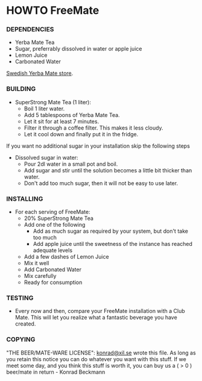 # HOWTO FreeMate

### DEPENDENCIES
- Yerba Mate Tea
- Sugar, preferrably dissolved in water or apple juice
- Lemon Juice
- Carbonated Water

[Swedish Yerba Mate store](https://www.yerba.se/).

### BUILDING
- SuperStrong Mate Tea (1 liter):
  - Boil 1 liter water.
  - Add 5 tablespoons of Yerba Mate Tea.
  - Let it sit for at least 7 minutes.
  - Filter it through a coffee filter. This makes it less cloudy.
  - Let it cool down and finally put it in the fridge.

If you want no additional sugar in your installation skip the following steps
  
- Dissolved sugar in water:
  - Pour 2dl water in a small pot and boil.
  - Add sugar and stir until the solution becomes a little bit thicker than water.
  - Don't add too much sugar, then it will not be easy to use later.

### INSTALLING
- For each serving of FreeMate:
  - 20% SuperStrong Mate Tea
  - Add one of the following
    - Add as much sugar as required by your system, but don't take too much
    - Add apple juice until the sweetness of the instance has reached adequate levels
  - Add a few dashes of Lemon Juice
  - Mix it well
  - Add Carbonated Water
  - Mix carefully
  - Ready for consumption

### TESTING
- Every now and then, compare your FreeMate installation with a Club Mate. This will let you realize what a fantastic beverage you have created.


### COPYING
"THE BEER/MATE-WARE LICENSE":
<konrad@xil.se> wrote this file. As long as you retain this notice you
can do whatever you want with this stuff. If we meet some day, and you think
this stuff is worth it, you can buy us a ( > 0 ) beer/mate in return - Konrad Beckmann
